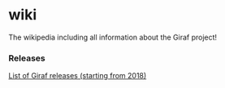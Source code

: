 # wiki
The wikipedia including all information about the Giraf project!

### Releases
[List of Giraf releases (starting from 2018)](releases/releases.md)
